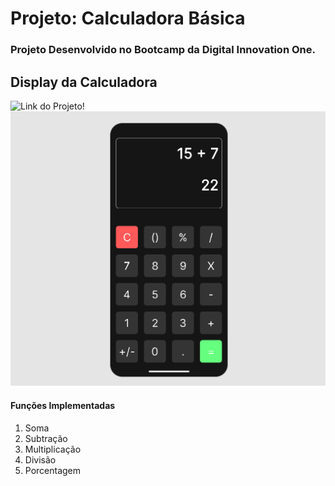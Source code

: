 # Projeto: Calculadora Básica

### Projeto Desenvolvido no Bootcamp da Digital Innovation One.

## Display da Calculadora
![Link do Projeto!](https://devrsantos-project-calculator.netlify.app/)
![Display da Calculadora!](https://github.com/devrsantos/Projeto_Calculadora_Dio/blob/main/assets/img/Calculadora_DIo.png)

#### Funções Implementadas
1. Soma
2. Subtração
3. Multiplicação
4. Divisão
5. Porcentagem

